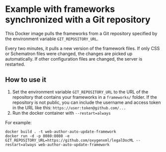 Example with frameworks synchronized with a Git repository
==========================================================

This Docker image pulls the frameworks from a Git repository specified by the environment variable `GIT_REPOSITORY_URL`. 

Every two minutes, it pulls a new version of the framework files. If only CSS or Schematron files were changed, the changes are picked up automatically. If other configuration files are changed, the server is restarted. 

How to use it
-------------

1. Set the environment variable `GIT_REPOSITORY_URL` to the URL of the repository that contains your frameworks in a `frameworks/` folder. If the repository is not public, you can include the username and access token in the URL like this: `https://user:token@github.com/...`
2. Run the docker container with `--restart=always`

For example:

```
docker build . -t web-author-auto-update-framework
docker run -d -p 8080:8080 -e GIT_REPOSITORY_URL=https://github.com/oxygenxml/legalDocML --restart=always web-author-auto-update-framework
```


